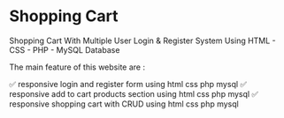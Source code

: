 # Shopping Cart
 Shopping Cart With Multiple User Login & Register System Using HTML - CSS - PHP - MySQL Database

The main feature of this website are :

✅ responsive login and register form using html css php mysql
✅ responsive add to cart products section using html css php mysql
✅ responsive shopping cart with CRUD using html css php mysql

